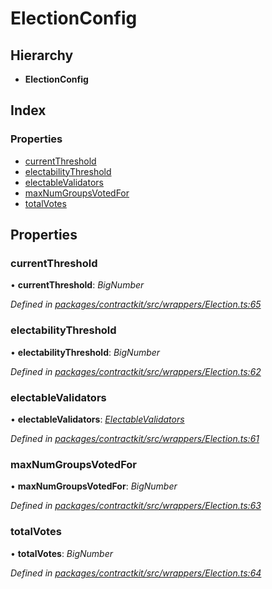 # ElectionConfig

## Hierarchy

* **ElectionConfig**

## Index

### Properties

* [currentThreshold](../interfaces/_wrappers_election_.electionconfig.md#currentthreshold)
* [electabilityThreshold](../interfaces/_wrappers_election_.electionconfig.md#electabilitythreshold)
* [electableValidators](../interfaces/_wrappers_election_.electionconfig.md#electablevalidators)
* [maxNumGroupsVotedFor](../interfaces/_wrappers_election_.electionconfig.md#maxnumgroupsvotedfor)
* [totalVotes](../interfaces/_wrappers_election_.electionconfig.md#totalvotes)

## Properties

### currentThreshold

• **currentThreshold**: _BigNumber_

_Defined in_ [_packages/contractkit/src/wrappers/Election.ts:65_](https://github.com/celo-org/celo-monorepo/blob/master/packages/contractkit/src/wrappers/Election.ts#L65)

### electabilityThreshold

• **electabilityThreshold**: _BigNumber_

_Defined in_ [_packages/contractkit/src/wrappers/Election.ts:62_](https://github.com/celo-org/celo-monorepo/blob/master/packages/contractkit/src/wrappers/Election.ts#L62)

### electableValidators

• **electableValidators**: [_ElectableValidators_](../interfaces/_wrappers_election_.electablevalidators.md)

_Defined in_ [_packages/contractkit/src/wrappers/Election.ts:61_](https://github.com/celo-org/celo-monorepo/blob/master/packages/contractkit/src/wrappers/Election.ts#L61)

### maxNumGroupsVotedFor

• **maxNumGroupsVotedFor**: _BigNumber_

_Defined in_ [_packages/contractkit/src/wrappers/Election.ts:63_](https://github.com/celo-org/celo-monorepo/blob/master/packages/contractkit/src/wrappers/Election.ts#L63)

### totalVotes

• **totalVotes**: _BigNumber_

_Defined in_ [_packages/contractkit/src/wrappers/Election.ts:64_](https://github.com/celo-org/celo-monorepo/blob/master/packages/contractkit/src/wrappers/Election.ts#L64)

